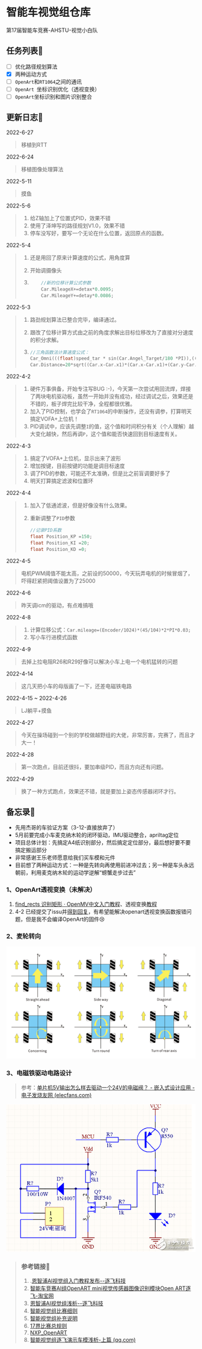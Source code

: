 # 智能车视觉组仓库

第17届智能车竞赛-AHSTU-视觉小白队

## 任务列表:cactus:

- [ ] 优化路径规划算法
- [x] 两种运动方式
- [ ] `OpenArt`和`RT1064`之间的通讯
- [ ] `OpenArt `坐标识别优化（透视变换）
- [ ] `OpenArt`坐标识别和图片识别整合

## 更新日志:rabbit:

2022-6-27

> 移植到RTT

2022-6-24

> 移植图像处理算法

2022-5-11

> 摸鱼

2022-5-6

> 1. 给Z轴加上了位置式PID，效果不错
> 2. 使用了泽坤写的路径规划V1.0，效果不错
> 3. 停车没写好，要写一个无论在什么位置，返回原点的函数。

2022-5-4

> 1. 还是用回了原来计算速度的公式，用角度算
>
> 2. 开始调摄像头
>
> 3. ```c
>        //新的位移计算公式参数
>        Car.MileageX+=detax*0.0095;
>        Car.MileageY+=detay*0.0086;
>    ```

2022-5-3

> 1. 路劲规划算法已整合完毕，编译通过。
>
> 1. 跟改了位移计算方式由之前的角度求解出目标位移改为了直接对分速度的积分求解。
>
> 2. ```c
>    //三角函数法计算速度公式：
>    Car_Omni(((float)speed_tar * sin(Car.Angel_Target/180 *PI)),((float)speed_tar * cos(Car.Angel_Target/180 *PI)),0);
>    Car.Distance=20*sqrt((Car.x-Car.x1)*(Car.x-Car.x1)+(Car.y-Car.y1)*(Car.y-Car.y1));
>    ```

2022-4-2

> 1. 硬件万事俱备，开始专注写BUG :-)，今天第一次尝试用回流焊，焊接了两块电机驱动板，虽然一开始并没有成功，经过调试之后，效果还是不错的，板子焊完比较干净，全程都很优雅。
> 2. 加入了PID控制，也学会了`RT1064`的中断操作，还没有调参，打算明天搞定VOFA+上位机！
> 3. PID调试中，应该先调整`I`的值，这个值和时间积分有关（个人理解）越大变化越快，然后再调`P`，这个值和能否快速回到目标速度有关。

2022-4-3

> 1. 搞定了VOFA+上位机，显示出来了波形
> 1. 增加按键，目前按键的功能是调目标速度
> 2. 调了PID的参数，可能还不太准确，但是比之前盲调要好多了
> 2. 明天打算搞定滤波和位置环

2022-4-4

> 1. 加入了低通滤波，但是好像没有什么效果。
>
> 2. 重新调整了`PID`参数
>
>    ```c
>    //记录PID系数
>    float Position_KP =150;
>    float Position_KI =20;
>    float Position_KD =0;
>    ```
>

2022-4-5

> 电机PWM阈值不能太高，之前设的50000，今天玩弄电机的时候冒烟了，吓得赶紧把阈值设置为了25000

2022-4-6

>  昨天调icm的驱动，有点难搞哦

2022-4-8

> 1. 计算位移公式：`Car.mileage=(Encoder/1024)*(45/104)*2*PI*0.03;`
> 2. 写小车行进模式函数

2022-4-9

> 去掉上拉电阻R26和R29好像可以解决小车上电一个电机猛转的问题

2022-4-14

> 这几天把小车的母版画了一下，还差电磁铁电路

2022-4-15 ~ 2022-4-26

> LJ躺平+摸鱼

2022-4-27

> 今天在操场碰到一个别的学校做越野组的大佬，非常厉害，完赛了，而且才大一！

2022-4-28

> 第一次跑点，目前还很抖，要加串级PID，而且方向还有问题。

2022-4-29

> 换了一种方式跑点，效果还不错，就是要加上姿态传感器闭环才行。

## 备忘录:notebook:

- 先用杰哥的车验证方案（3-12-直接放弃了）
- 5月前要完成小车麦克纳木轮的闭环驱动，IMU驱动整合，apriltag定位
- 项目总体计划：先搞定A4纸识别部分，然后搞定定位部分，最后想好要不要搞定搬运部分
- 非常感谢王乐老师愿意给我们买车模和元件
- 目前想了两种运动方式：一种是先转向再使用前进冲过去；另一种是车头永远朝前，利用麦克纳木轮的运动学逆解“螃蟹走步过去”

### 1、OpenArt透视变换（未解决）

1. [find_rects 识别矩形 · OpenMV中文入门教程](https://book.openmv.cc/example/09-Feature-Detection/find-rects.html)、透视变换[教程](https://book.openmv.cc/example/04-Image-Filters/perspective-correction.html)
2. 4-2 已经提交了issu并[得到回复](https://github.com/NXPmicro/OpenART/tree/dev)，有希望能解决openart透视变换函数报错问题，但是我不会编译OpenArt的固件:cry:

### 2、麦轮转向

![max](images/max.png)

### 3、电磁铁驱动电路设计

> 参考：[单片机5V输出怎么样去驱动一个24V的电磁阀？ - 嵌入式设计应用 - 电子发烧友网 (elecfans.com)](http://www.elecfans.com/emb/app/20171127587352.html)

![](images/电磁铁电路.png)

> ### 参考链接🔗
>
> 1. .[恩智浦AI视觉组入门教程发布--逐飞科技](https://mp.weixin.qq.com/s/y90pT2_g0IPRuaNQPzZUqg)
> 2. [智能车竞赛AI组OpenART mini视觉传感器图像识别模块Open ART逐飞-淘宝网](https://item.taobao.com/item.htm?spm=a1z10.5-c.w4002-22508770847.38.3f9d5f26PVLIVv&id=637029649233&mt=)
> 3. [恩智浦AI视觉组浅析--逐飞科技 ](https://mp.weixin.qq.com/s/y2IzQTzd_mr4BtPH-oOKcQ)
> 4. [智能视觉组比赛细则](https://bj.bcebos.com/cdstm-hyetecforthesmartcar-bucket/source/doc-2kd6k14jliw0.pdf)
> 5. [智能视觉组补充说明](https://bj.bcebos.com/cdstm-hyetecforthesmartcar-bucket/source/doc-888jo99kh9g0.pdf)
> 6. [17界比赛总规则](https://bj.bcebos.com/cdstm-hyetecforthesmartcar-bucket/source/doc-7f76k5yp26g0.pdf)
> 8. [NXP_OpenART](https://github.com/NXPmicro/OpenART/blob/master/README_zh.md)
> 8. [智能视觉组逐飞演示车模浅析-上篇 (qq.com)](https://mp.weixin.qq.com/s?__biz=MzAxMjQxNjEyMw==&mid=2247488243&idx=1&sn=d22493cc62e76fa6e026b9518460315c&chksm=9bb377e7acc4fef12ee422909b196b3abf06e5c84fb28a643382cf9f0f960442744272f8dc7d&mpshare=1&scene=23&srcid=0404thhN6UB5NRRbZPrsRQda&sharer_sharetime=1649002328705&sharer_shareid=ab779ee959c61ae16ead99fe1fefb3b2#rd)
>

